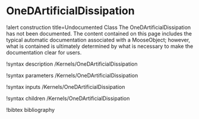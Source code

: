 <!-- MOOSE Documentation Stub: Remove this when content is added. -->

# OneDArtificialDissipation

!alert construction title=Undocumented Class
The OneDArtificialDissipation has not been documented. The content contained on this page includes the
typical automatic documentation associated with a MooseObject; however, what is contained is
ultimately determined by what is necessary to make the documentation clear for users.

!syntax description /Kernels/OneDArtificialDissipation

!syntax parameters /Kernels/OneDArtificialDissipation

!syntax inputs /Kernels/OneDArtificialDissipation

!syntax children /Kernels/OneDArtificialDissipation

!bibtex bibliography
